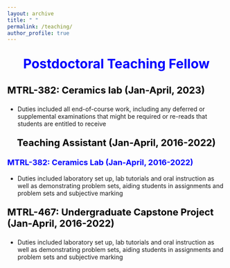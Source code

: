 ```yaml
---
layout: archive
title: " "
permalink: /teaching/
author_profile: true
---
```


<p style="text-align:center; color:Blue; font-size:30px; font-weight:bold;"> Postdoctoral Teaching Fellow </p>

<p style="text-align:left; color:Black; font-size:22px; font-weight:bold;"> MTRL-382: Ceramics lab (Jan-April, 2023)</p>

* Duties included all end-of-course work, including any deferred or supplemental examinations that might be required or re-reads that students are entitled to receive

<p style="text-align:center; color:Black; font-size:22px; font-weight:bold;"> Teaching Assistant (Jan-April, 2016-2022)</p>

<p style="text-align:left; color:Blue; font-size:18px; font-weight:bold;"> MTRL-382: Ceramics Lab (Jan-April, 2016-2022) </p>

* Duties included laboratory set up, lab tutorials and oral instruction as well as demonstrating problem sets, aiding students in assignments and problem sets and subjective marking

<p style="text-align:left; color:Black; font-size:22px; font-weight:bold;"> MTRL-467: Undergraduate Capstone Project (Jan-April, 2016-2022) </p>

* Duties included laboratory set up, lab tutorials and oral instruction as well as demonstrating problem sets, aiding students in assignments and problem sets and subjective marking
